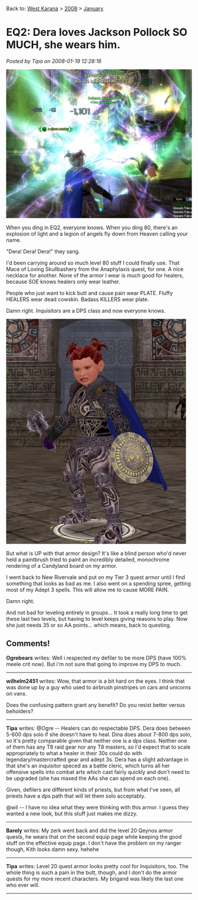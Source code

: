 Back to: [West Karana](/posts/westkarana.md) > [2008](/posts/2008/westkarana.md) > [January](./westkarana.md)
# EQ2: Dera loves Jackson Pollock SO MUCH, she wears him.

*Posted by Tipa on 2008-01-19 12:28:16*

![everquest2-2008-01-19-01-02-28-37.jpg](../../../uploads/2008/01/everquest2-2008-01-19-01-02-28-37.jpg)

When you ding in EQ2, everyone knows. When you ding 80, there's an explosion of light and a legion of angels fly down from Heaven calling your name.

"Dera! Dera! Dera!" they sang.

I'd been carrying around so much level 80 stuff I could finally use. That Mace of Loving Skullbashery from the Anaphylaxis quest, for one. A nice necklace for another. None of the armor I wear is much good for healers, because SOE knows healers only wear leather.

People who just want to kick butt and cause pain wear PLATE. Fluffy HEALERS wear dead cowskin. Badass KILLERS wear plate.

Damn right. Inquisitors are a DPS class and now everyone knows.

![everquest2-2008-01-19-08-35-20-04.jpg](../../../uploads/2008/01/everquest2-2008-01-19-08-35-20-04.jpg)

But what is UP with that armor design? It's like a blind person who'd never held a paintbrush tried to paint an incredibly detailed, monochrome rendering of a Candyland board on my armor.

I went back to New Rivervale and put on my Tier 3 quest armor until I find something that looks as bad as me. I also went on a spending spree, getting most of my Adept 3 spells. This will allow me to cause MORE PAIN.

Damn right.

And not bad for leveling entirely in groups... It took a really long time to get these last two levels, but having to level keeps giving reasons to play. Now she just needs 35 or so AA points... which means, back to questing.

## Comments!

**Ogrebears** writes: Well i respected my defiler to be more DPS (have 100% meele crit now). But i'm not sure that going to improve my DPS to much.

---

**wilhelm2451** writes: Wow, that armor is a bit hard on the eyes. I think that was done up by a guy who used to airbrush pinstripes on cars and unicorns on vans.

Does the confusing pattern grant any benefit? Do you resist better versus beholders?

---

**Tipa** writes: @Ogre -- Healers can do respectable DPS. Dera does between 5-600 dps solo if she doesn't have to heal. Dina does about 7-800 dps solo, so it's pretty comparable given that neither one is a dps class. Neither one of them has any T8 raid gear nor any T8 masters, so I'd expect that to scale appropriately to what a healer in their 30s could do with legendary/mastercrafted gear and adept 3s. Dera has a slight advantage in that she's an inquisitor speced as a battle cleric, which turns all her offensive spells into combat arts which cast fairly quickly and don't need to be upgraded (she has maxed the AAs she can spend on each one).

Given, defilers are different kinds of priests, but from what I've seen, all priests have a dps path that will let them solo acceptably.

@wil -- I have no idea what they were thinking with this armor. I guess they wanted a new look, but this stuff just makes me dizzy.

---

**Barely** writes: My zerk went back and did the level 20 Qeynos armor quests, he wears that on the second equip page while keeping the good stuff on the effective equip page. I don't have the problem on my ranger though, Kith looks damn sexy. hehehe

---

**Tipa** writes: Level 20 quest armor looks pretty cool for Inquisitors, too. The whole thing is such a pain in the butt, though, and I don't do the armor quests for my more recent characters. My brigand was likely the last one who ever will.

---

